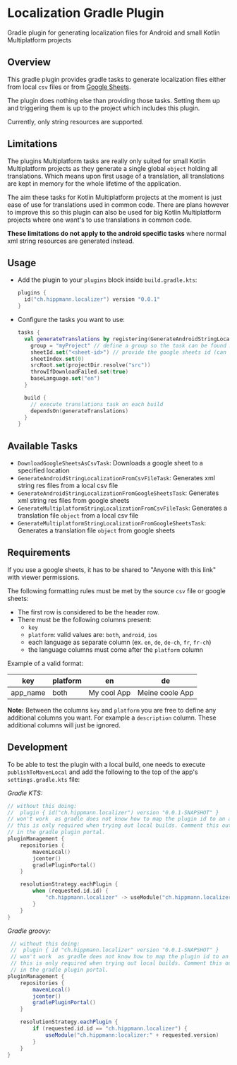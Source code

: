 # Localization Gradle Plugin
Gradle plugin for generating localization files for Android and small Kotlin Multiplatform projects

## Overview
This gradle plugin provides gradle tasks to generate localization files either from local `csv` files or from [Google Sheets](https://www.google.com/sheets/about/).

The plugin does nothing else than providing those tasks. Setting them up and triggering them is up to the project which includes this plugin.

Currently, only string resources are supported.


## Limitations
The plugins Multiplatform tasks are really only suited for small Kotlin Multiplatform projects as they generate a single global `object` holding all translations. Which means upon first usage of a translation, all translations are kept in memory for the whole lifetime of the application.

The aim these tasks for Kotlin Multiplatform projects at the moment is just ease of use for translations used in common code. There are plans however to improve this so this plugin can also be used for big Kotlin Multiplatform projects where one want's to use translations in common code.

**These limitations do not apply to the android specific tasks** where normal xml string resources are generated instead.


## Usage
- Add the plugin to your `plugins` block inside `build.gradle.kts`:
    ```kotlin
  plugins {
      id("ch.hippmann.localizer") version "0.0.1"
  }
    ```

- Configure the tasks you want to use:
    ```kotlin
  tasks {
      val generateTranslations by registering(GenerateAndroidStringLocalizationFromGoogleSheetsTask::class) {
        group = "myProject" // define a group so the task can be found more easily on the gradle tasks tab in the IDE
        sheetId.set("<sheet-id>") // provide the google sheets id (can be found in the url of the sheet)
        sheetIndex.set(0)
        srcRoot.set(projectDir.resolve("src"))
        throwIfDownloadFailed.set(true)
        baseLanguage.set("en")
      }
  
      build {
        // execute translations task on each build
        dependsOn(generateTranslations)
      }
  }
    ```

## Available Tasks
- `DownloadGoogleSheetsAsCsvTask`: Downloads a google sheet to a specified location
- `GenerateAndroidStringLocalizationFromCsvFileTask`: Generates xml string res files from a local csv file
- `GenerateAndroidStringLocalizationFromGoogleSheetsTask`: Generates xml string res files from google sheets
- `GenerateMultiplatformStringLocalizationFromCsvFileTask`: Generates a translation file `object` from a local csv file
- `GenerateMultiplatformStringLocalizationFromGoogleSheetsTask`: Generates a translation file `object` from google sheets


## Requirements
If you use a google sheets, it has to be shared to "Anyone with this link" with viewer permissions.

The following formatting rules must be met by the source `csv` file or google sheets:
- The first row is considered to be the header row.
- There must be the following columns present:
  - `key`
  - `platform`: valid values are: `both`, `android`, `ios`
  - each language as separate column (ex. `en`, `de`, `de-ch`, `fr`, `fr-ch`)
  - the language columns must come after the `platform` column

Example of a valid format:

| key      | platform | en          | de              |
|----------|----------|-------------|-----------------|
| app_name | both     | My cool App | Meine coole App |

**Note:** Between the columns `key` and `platform` you are free to define any additional columns you want. For example a `description` column. These additional columns will just be ignored.

## Development
To be able to test the plugin with a local build, one needs to execute `publishToMavenLocal` and add the following to
the top of the app's `settings.gradle.kts` file:

*Gradle KTS:*
 ```kotlin
 // without this doing:
 //  plugin { id("ch.hippmann.localizer") version "0.0.1-SNAPSHOT" }
 // won't work  as gradle does not know how to map the plugin id to an actual artifact.
 // this is only required when trying out local builds. Comment this out when trying out a plugin published
 // in the gradle plugin portal.
 pluginManagement {
     repositories {
         mavenLocal()
         jcenter()
         gradlePluginPortal()
     }
 
     resolutionStrategy.eachPlugin {
         when (requested.id.id) {
             "ch.hippmann.localizer" -> useModule("ch.hippmann.localizer:${requested.version}")
         }
     }
 }

```
*Gradle groovy:*
```groovy
 // without this doing:
 //  plugin { id "ch.hippmann.localizer" version "0.0.1-SNAPSHOT" }
 // won't work  as gradle does not know how to map the plugin id to an actual artifact.
 // this is only required when trying out local builds. Comment this out when trying out a plugin published
 // in the gradle plugin portal.
pluginManagement {
    repositories {
        mavenLocal()
        jcenter()
        gradlePluginPortal()
    }

    resolutionStrategy.eachPlugin {
        if (requested.id.id == "ch.hippmann.localizer") {
            useModule("ch.hippmann:localizer:" + requested.version)
        }
    }
}
```
